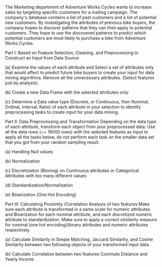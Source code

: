 The Marketing department of Adventure Works Cycles wants to increase sales by targeting specific
customers for a mailing campaign. The company's database contains a list of past customers and a list of
potential new customers. By investigating the attributes of previous bike buyers, the company hopes to
discover patterns that they can then apply to potential customers. They hope to use the discovered patterns
to predict which potential customers are most likely to purchase a bike from Adventure Works Cycles.


Part I: Based on Feature Selection, Cleaning, and Preprocessing to Construct an Input from Data
Source

(a) Examine the values of each attribute and Select a set of attributes only that would affect to predict
future bike buyers to create your input for data mining algorithms. Remove all the unnecessary
attributes. (Select features just by analysis).

(b) Create a new Data Frame with the selected attributes only.

(c) Determine a Data value type (Discrete, or Continuous, then Nominal, Ordinal, Interval, Ratio) of
each attribute in your selection to identify preprocessing tasks to create input for your data mining.


Part II: Data Preprocessing and Transformation
Depending on the data type of each attribute, transform each object from your preprocessed data.
Use all the data rows (~= 18000 rows) with the selected features as input to apply all the tasks below, do
not perform each task on the smaller data set that you got from your random sampling result.

(a) Handling Null values

(b) Normalization

(c) Discretization (Binning) on Continuous attributes or Categorical Attributes with too many different
values

(d) Standardization/Normalization

(e) Binarization (One Hot Encoding)


Part III: Calculating Proximity /Correlation Analysis of two features
Make sure each attribute is transformed in a same scale for numeric attributes and Binarization for each
nominal attribute, and each discretized numeric attribute to standardization. Make sure to apply a correct
similarity measure for nominal (one hot encoding)/binary attributes and numeric attributes respectively.

(a) Calculate Similarity in Simple Matching, Jaccard Similarity, and Cosine Similarity between two
following objects of your transformed input data.

(b) Calculate Correlation between two features Commute Distance and Yearly Income
